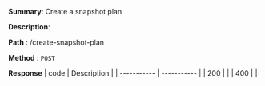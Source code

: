 **Summary**: Create a snapshot plan

**Description**:

**Path** : /create-snapshot-plan

**Method** : `POST`

**Response**
| code      | Description |
| ----------- | ----------- |
|  200   |       |
|  400   |       |

